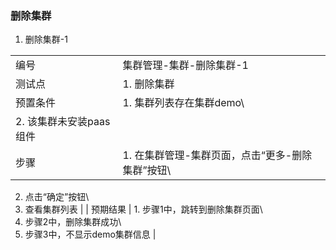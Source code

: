 ### 删除集群

1. 删除集群-1

|||
| ---- | ---- |
| 编号 | 集群管理-集群-删除集群-1 |
| 测试点 | 1. 删除集群 |
| 预置条件 | 1. 集群列表存在集群demo\
2. 该集群未安装paas组件 |
| 步骤 | 1. 在集群管理-集群页面，点击“更多-删除集群”按钮\
2. 点击“确定”按钮\
3. 查看集群列表 |
| 预期结果 | 1. 步骤1中，跳转到删除集群页面\
2. 步骤2中，删除集群成功\
3. 步骤3中，不显示demo集群信息 |